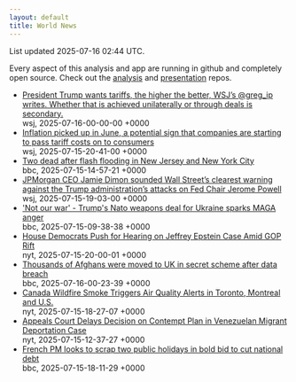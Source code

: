 ```yaml
---
layout: default
title: World News
---
```


<div markdown="0">
<div class="byline small text-muted">List updated <span class="datetime">2025-07-16 02:44 UTC</span>.</div>

<p>Every aspect of this analysis and app are running in github and completely open source. Check out the <a href="https://github.com/Castro-Media/Analysis">analysis</a> and <a href="https://github.com/Castro-Media/TopStoryReview.com">presentation</a> repos.</p>
<ul>
<li><a href='https://www.wsj.com/economy/trade/forget-taco-trump-is-winning-his-trade-war-8af6f777'>President Trump wants tariffs, the higher the better, WSJ&#8217;s @greg_ip writes. Whether that is achieved unilaterally or through deals is secondary.</a><div class='byline small text-muted'>wsj, <span class="datetime">2025-07-16-00-00-00 +0000</span></div></li>
<li><a href='https://www.wsj.com/economy/inflation-hit-2-7-in-june-in-line-with-expectations-8f92a8cd'>Inflation picked up in June, a potential sign that companies are starting to pass tariff costs on to consumers</a><div class='byline small text-muted'>wsj, <span class="datetime">2025-07-15-20-41-00 +0000</span></div></li>
<li><a href='https://www.bbc.com/news/articles/c0j42xy47q7o'>Two dead after flash flooding in New Jersey and New York City</a><div class='byline small text-muted'>bbc, <span class="datetime">2025-07-15-14-57-21 +0000</span></div></li>
<li><a href='https://www.wsj.com/economy/central-banking/dimon-defends-fed-independence-after-trump-attacks-6cb6b05f'>JPMorgan CEO Jamie Dimon sounded Wall Street&#8217;s clearest warning against the Trump administration&#8217;s attacks on Fed Chair Jerome Powell</a><div class='byline small text-muted'>wsj, <span class="datetime">2025-07-15-19-03-00 +0000</span></div></li>
<li><a href='https://www.bbc.com/news/articles/c14e2ydv4d6o'>'Not our war' - Trump's Nato weapons deal for Ukraine sparks MAGA anger</a><div class='byline small text-muted'>bbc, <span class="datetime">2025-07-15-09-38-38 +0000</span></div></li>
<li><a href='https://www.nytimes.com/2025/07/15/us/politics/house-democrats-jeffrey-epstein-hearing.html'>House Democrats Push for Hearing on Jeffrey Epstein Case Amid GOP Rift</a><div class='byline small text-muted'>nyt, <span class="datetime">2025-07-15-20-00-01 +0000</span></div></li>
<li><a href='https://www.bbc.com/news/articles/cvg8zy78787o'>Thousands of Afghans were moved to UK in secret scheme after data breach</a><div class='byline small text-muted'>bbc, <span class="datetime">2025-07-16-00-23-39 +0000</span></div></li>
<li><a href='https://www.nytimes.com/2025/07/14/world/canada/canada-wildfire-smoke-manitoba-toronto-us.html'>Canada Wildfire Smoke Triggers Air Quality Alerts in Toronto, Montreal and U.S.</a><div class='byline small text-muted'>nyt, <span class="datetime">2025-07-15-18-27-07 +0000</span></div></li>
<li><a href='https://www.nytimes.com/2025/07/15/us/politics/appeals-court-trump-contempt-el-salvador-deportation.html'>Appeals Court Delays Decision on Contempt Plan in Venezuelan Migrant Deportation Case</a><div class='byline small text-muted'>nyt, <span class="datetime">2025-07-15-12-37-27 +0000</span></div></li>
<li><a href='https://www.bbc.com/news/articles/c2d02dz6gedo'>French PM looks to scrap two public holidays in bold bid to cut national debt</a><div class='byline small text-muted'>bbc, <span class="datetime">2025-07-15-18-11-29 +0000</span></div></li>
</ul>
</div>
